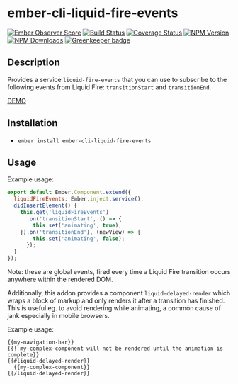 # ember-cli-liquid-fire-events

[![Ember Observer Score](http://emberobserver.com/badges/ember-cli-liquid-fire-events.svg)](http://emberobserver.com/addons/ember-cli-liquid-fire-events)
[![Build Status](https://travis-ci.org/devotox/ember-cli-liquid-fire-events.svg)](http://travis-ci.org/devotox/ember-cli-liquid-fire-events)
[![Coverage Status](https://coveralls.io/repos/github/devotox/ember-cli-liquid-fire-events/badge.svg)](https://coveralls.io/github/devotox/ember-cli-liquid-fire-events)
[![NPM Version](https://badge.fury.io/js/ember-cli-liquid-fire-events.svg)](http://badge.fury.io/js/ember-cli-liquid-fire-events)
[![NPM Downloads](https://img.shields.io/npm/dm/ember-cli-liquid-fire-events.svg)](https://www.npmjs.org/package/ember-cli-liquid-fire-events)
[![Greenkeeper badge](https://badges.greenkeeper.io/devotox/ember-cli-liquid-fire-events.svg)](https://greenkeeper.io/)

## Description
Provides a service `liquid-fire-events` that you can use to subscribe to the
following events from Liquid Fire: `transitionStart` and `transitionEnd`.

[DEMO](http://devotox.github.io/ember-cli-liquid-fire-events)

## Installation
* `ember install ember-cli-liquid-fire-events`

## Usage

Example usage:

```js
export default Ember.Component.extend({
  liquidFireEvents: Ember.inject.service(),
  didInsertElement() {
	this.get('liquidFireEvents')
	  .on('transitionStart', () => {
		this.set('animating', true);
	}).on('transitionEnd'), (newView) => {
		this.set('animating', false);
	  });
  }
});
```

Note: these are global events, fired every time a Liquid Fire transition occurs
anywhere within the rendered DOM.

Additionally, this addon provides a component `liquid-delayed-render` which
wraps a block of markup and only renders it after a transition has finished.
This is useful eg. to avoid rendering while animating, a common cause of jank
especially in mobile browsers.

Example usage:

```htmlbars
{{my-navigation-bar}}
{{! my-complex-component will not be rendered until the animation is complete}}
{{#liquid-delayed-render}}
  {{my-complex-component}}
{{/liquid-delayed-render}}
```
